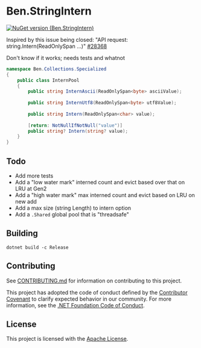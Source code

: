 # Ben.StringIntern

[![NuGet version (Ben.StringIntern)](https://img.shields.io/nuget/v/Ben.StringIntern.svg?style=flat-square)](https://www.nuget.org/packages/Ben.StringIntern/)

Inspired by this issue being closed: "API request: string.Intern(ReadOnlySpan<char> ...)" [#28368](https://github.com/dotnet/runtime/issues/28368)


Don't know if it works; needs tests and whatnot

```csharp
namespace Ben.Collections.Specialized
{
    public class InternPool
    {
        public string InternAscii(ReadOnlySpan<byte> asciiValue);
        
        public string InternUtf8(ReadOnlySpan<byte> utf8Value);
        
        public string Intern(ReadOnlySpan<char> value);
        
        [return: NotNullIfNotNull("value")]
        public string? Intern(string? value);
    }
}
```

## Todo

* Add more tests
* Add a "low water mark" interned count and evict based over that on LRU at Gen2
* Add a "high water mark" max interned count and evict based on LRU on new add
* Add a max size (string Length) to intern option
* Add a `.Shared` global pool that is "threadsafe"

## Building

`dotnet build -c Release`

## Contributing

See [CONTRIBUTING.md](CONTRIBUTING.md) for information on contributing to this project.

This project has adopted the code of conduct defined by the [Contributor Covenant](http://contributor-covenant.org/) 
to clarify expected behavior in our community. For more information, see the [.NET Foundation Code of Conduct](http://www.dotnetfoundation.org/code-of-conduct).

## License

This project is licensed with the [Apache License](LICENSE).
